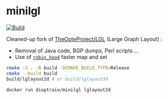 # minilgl

[![Build](https://github.com/dioptra-io/minilgl/actions/workflows/build.yml/badge.svg)](https://github.com/dioptra-io/minilgl/actions/workflows/build.yml)

Cleaned-up fork of [TheOpteProject/LGL](https://github.com/TheOpteProject/LGL) (Large Graph Layout) :
- Removal of Java code, BGP dumps, Perl scripts ...
- Use of [`robin_hood`](https://github.com/martinus/robin-hood-hashing) faster map and set

```bash
cmake -S . -B build -DCMAKE_BUILD_TYPE=Release
cmake --build build
build/lglayout2d # or build/lglayout3d
```

```bash
docker run dioptraio/minilgl lglayout2d
```